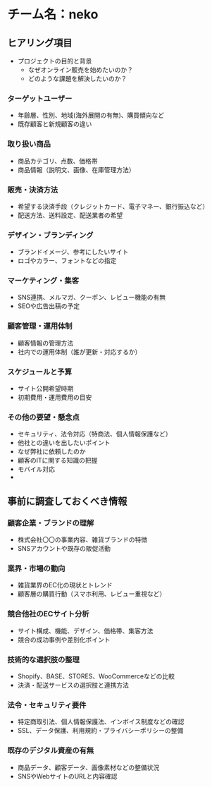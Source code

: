 # チーム名：neko

## ヒアリング項目
- プロジェクトの目的と背景
  - なぜオンライン販売を始めたいのか？
  - どのような課題を解決したいのか？
### ターゲットユーザー
  - 年齢層、性別、地域(海外展開の有無)、購買傾向など
  - 既存顧客と新規顧客の違い
### 取り扱い商品
  - 商品カテゴリ、点数、価格帯
  - 商品情報（説明文、画像、在庫管理方法）
### 販売・決済方法
  - 希望する決済手段（クレジットカード、電子マネー、銀行振込など）
  - 配送方法、送料設定、配送業者の希望
### デザイン・ブランディング
  - ブランドイメージ、参考にしたいサイト
  - ロゴやカラー、フォントなどの指定
### マーケティング・集客
  - SNS連携、メルマガ、クーポン、レビュー機能の有無
  - SEOや広告出稿の予定
### 顧客管理・運用体制
  - 顧客情報の管理方法
  - 社内での運用体制（誰が更新・対応するか）
### スケジュールと予算
  - サイト公開希望時期
  - 初期費用・運用費用の目安
### その他の要望・懸念点
  - セキュリティ、法令対応（特商法、個人情報保護など）
  - 他社との違いを出したいポイント
  - なぜ弊社に依頼したのか
  - 顧客のITに関する知識の把握
  - モバイル対応
  - 
  
## 事前に調査しておくべき情報
### 顧客企業・ブランドの理解
  - 株式会社〇〇の事業内容、雑貨ブランドの特徴
  - SNSアカウントや既存の販促活動
### 業界・市場の動向
  - 雑貨業界のEC化の現状とトレンド
  - 顧客層の購買行動（スマホ利用、レビュー重視など）
### 競合他社のECサイト分析
  - サイト構成、機能、デザイン、価格帯、集客方法
  - 競合の成功事例や差別化ポイント
### 技術的な選択肢の整理
  - Shopify、BASE、STORES、WooCommerceなどの比較
  - 決済・配送サービスの選択肢と連携方法
### 法令・セキュリティ要件
  - 特定商取引法、個人情報保護法、インボイス制度などの確認
  - SSL、データ保護、利用規約・プライバシーポリシーの整備
### 既存のデジタル資産の有無
  - 商品データ、顧客データ、画像素材などの整備状況
  - SNSやWebサイトのURLと内容確認
